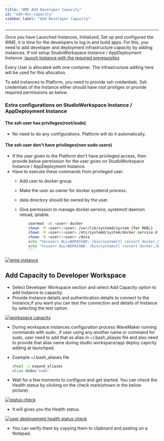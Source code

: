 ```yaml
---
title: "WME Add Developer Capacity"
id: "add-dev-capacity"
sidebar_label: "Add Developer Capacity"
---
```

---

Once you have Launched Instances, Initialized, Set up and configured the WME, it is time for the developers to log in and build apps. For this, you need to add developer and deployment infrastructure capacity by adding instances.
If not setup StudioWorkspace Instance / AppDeployment Instance ,[launch Instance with the required prerequisites](/learn/on-premise/prerequisites)

Every User is allocated with one container. The infrastructure adding here will be used for this allocation.

To add instances to Platform, you need to provide ssh credentials.
Ssh credentials of the Instance either should have root privliges or provide required permissions as below.

### Extra configurations on StudioWorkspace Instance / AppDeployment Instance

#### The ssh user has privileges(root/sudo)

- No need to do any configurations. Platform will do it automatically.

#### The ssh user don't have privileges(non sudo users)

- If the user given to the Platform don't have privileged access, then provide below permission for the user given on StudioWorkspace Instance / AppDeployment Instance.
- Have to execute these commands from privileged user.
  - Add user to docker group.
  - Make the user as owner for docker systemd process.
  - data directory should be owned by the user.
  - Give permission to manage docker.service, systemctl daemon reload, iptable.

    ```bash
        usermod -aG <user> docker
        chown -R <user>:<user> /usr/lib/systemd/system (for RHEL)
        chown -R <user>:<user> /etc/systemd/system/docker.service.d   (for ubuntu)
        chown -R <user>:<user> /data
        echo "%$<user> ALL=NOPASSWD: /bin/systemctl restart docker,/bin/systemctl daemon-reload,/usr/sbin/iptables" >> /etc/sudoers.d/<sudoers-file-name> (for RHEL)
        echo "%<user> ALL=NOPASSWD: /bin/systemctl restart docker,/bin/systemctl daemon-reload,/sbin/iptables" >> /etc/sudoers.d/<sudoers-file-name>  (for ubuntu)
        ```

[![wme instance](/learn/assets/wme-setup/configuring-wme/WME_instance.png)](/learn/assets/wme-setup/configuring-wme/WME_instance.png)

## Add Capacity to Developer Workspace

- Select Developer Workspace section and select Add Capacity option to add Instance to capacity.
- Provide Instance details and authentication details to connect to the Instance,if you want you can test the connection and details of Instance by selecting the test option.

[![workspace capacity](/learn/assets/wme-setup/configuring-wme/workspace-capacity.png)](/learn/assets/wme-setup/configuring-wme/workspace-capacity.png)

- During workspace instances configuration process WaveMaker running commands with sudo , if user using any another name or command for sudo, user need to add that as alias in ~/.bash_aliases file and also need to provide that alias name during studio workspace/app deploy capicity adding at launchpad.
- Example ~/.bash_aliases file
  
  ```bash
  shopt -s expand_aliases
  alias dzdo='sudo'
  ```

- Wait for a few moments to configure and get started. You can check the Health status by clicking on the check mark(shown in the below picture).

[![status check](/learn/assets/wme-setup/configuring-wme/status-check.png)](/learn/assets/wme-setup/configuring-wme/status-check.png)

- It will gives you the Health status.

[![user deployement health status check](/learn/assets/wme-setup/configuring-wme/user-deployement-health-status.png)](/learn/assets/wme-setup/configuring-wme/user-deployement-health-status.png)

- You can verify them by copying them to clipboard and pasting on a Notepad.

